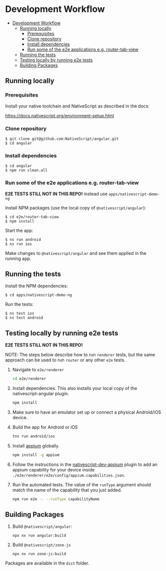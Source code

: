 # Development Workflow

<!-- TOC depthFrom:2 -->

- [Development Workflow](#development-workflow)
  - [Running locally](#running-locally)
    - [Prerequisites](#prerequisites)
    - [Clone repository](#clone-repository)
    - [Install dependencies](#install-dependencies)
    - [Run some of the e2e applications e.g. router-tab-view](#run-some-of-the-e2e-applications-eg-router-tab-view)
  - [Running the tests](#running-the-tests)
  - [Testing locally by running e2e tests](#testing-locally-by-running-e2e-tests)
  - [Building Packages](#building-packages)

<!-- /TOC -->

## Running locally

### Prerequisites

Install your native toolchain and NativeScript as described in the docs:

https://docs.nativescript.org/environment-setup.html

### Clone repository

```
$ git clone git@github.com:NativeScript/angular.git
$ cd angular
```

### Install dependencies

```
$ cd angular
$ npm run clean.all
```

### Run some of the e2e applications e.g. router-tab-view

**E2E TESTS STILL NOT IN THIS REPO!** instead use `apps/nativescript-demo-ng`

Install NPM packages (use the local copy of `@nativescript/angular`):
```
$ cd e2e/router-tab-view
$ npm install
```

Start the app:

```
$ ns run android
$ ns run ios
```

Make changes to `@nativescript/angular` and see them applied in the running app.

## Running the tests

Install the NPM dependencies:
```
$ cd apps/nativescript-demo-ng
```

Run the tests:

```
$ ns test ios
$ ns test android
```

## Testing locally by running e2e tests

**E2E TESTS STILL NOT IN THIS REPO!**

NOTE: The steps below describe how to run `renderer` tests, but the same approach can be used to run `router` or any other `e2e` tests.

1. Navigate to `e2e/renderer`
    ``` bash
    cd e2e/renderer
    ```

2. Install dependencies. This also installs your local copy of the nativescript-angular plugin.
    ``` bash
    npm install
    ```
3. Make sure to have an emulator set up or connect a physical Android/iOS device.

4. Build the app for Android or iOS
    ```bash
    tns run android/ios
    ```

5. Install [appium](http://appium.io/) globally.
    ``` bash
    npm install -g appium
    ```

6. Follow the instructions in the [nativescript-dev-appium](https://github.com/nativescript/nativescript-dev-appium#custom-appium-capabilities) plugin to add an appium capability for your device inside `./e2e/renderer/e2e/config/appium.capabilities.json`.

7. Run the automated tests. The value of the `runType` argument should match the name of the capability that you just added.
    ``` bash
    npm run e2e -- --runType capabilityName
    ```
    
## Building Packages

1. Build `@nativescript/angular`:
    ```
    npx nx run angular:build
    ```
2. Build `@nativescript/zone-js`
    ```
    npx nx run zone-js:build
    ```
Packages are available in the `dist` folder.